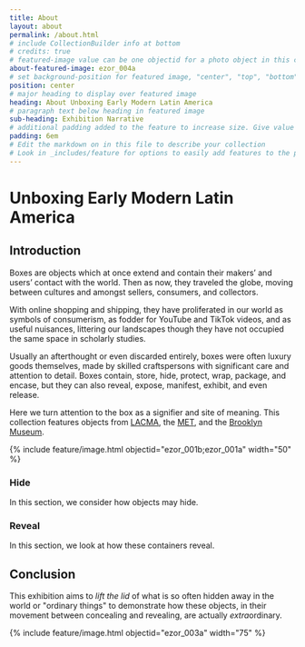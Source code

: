 ```yaml
---
title: About
layout: about
permalink: /about.html
# include CollectionBuilder info at bottom
# credits: true
# featured-image value can be one objectid for a photo object in this collection, a relative path to an image in this project, or a full url to any image. If left blank, no featured image will appear at top of About page.
about-featured-image: ezor_004a
# set background-position for featured image, "center", "top", "bottom"
position: center
# major heading to display over featured image
heading: About Unboxing Early Modern Latin America
# paragraph text below heading in featured image
sub-heading: Exhibition Narrative
# additional padding added to the feature to increase size. Give value in em or px, e.g. "5em".
padding: 6em
# Edit the markdown on in this file to describe your collection
# Look in _includes/feature for options to easily add features to the page
---
```


# Unboxing Early Modern Latin America

## Introduction

Boxes are objects which at once extend and contain their makers’ and users’ contact with the world. Then as now, they traveled the globe, moving between cultures and amongst sellers, consumers, and collectors. 

With online shopping and shipping, they have proliferated in our world as symbols of consumerism, as fodder for YouTube and TikTok videos, and as useful nuisances, littering our landscapes though they have not occupied the same space in scholarly studies. 

Usually an afterthought or even discarded entirely, boxes were often luxury goods themselves, made by skilled craftspersons with significant care and attention to detail. Boxes contain, store, hide, protect, wrap, package, and encase, but they can also reveal, expose, manifest, exhibit, and even release. 

Here we turn attention to the box as a signifier and site of meaning. This collection features objects from [LACMA](https://www.lacma.org/), the [MET](https://www.metmuseum.org/), and the [Brooklyn Museum](https://www.brooklynmuseum.org/).

{% include feature/image.html objectid="ezor_001b;ezor_001a" width="50" %}

### Hide

In this section, we consider how objects may hide. 

### Reveal

In this section, we look at how these containers reveal. 

## Conclusion

This exhibition aims to *lift the lid* of what is so often hidden away in the world or "ordinary things" to demonstrate how these objects, in their movement between concealing and revealing, are actually *extra*ordinary. 

{% include feature/image.html objectid="ezor_003a" width="75" %} 

<!-- IMPORTANT!!! DELETE this comment and the include below when you are finished editing this page for your collection. The include below introduces about page features. They will show up on your collection's about page until you delete it.  -->

